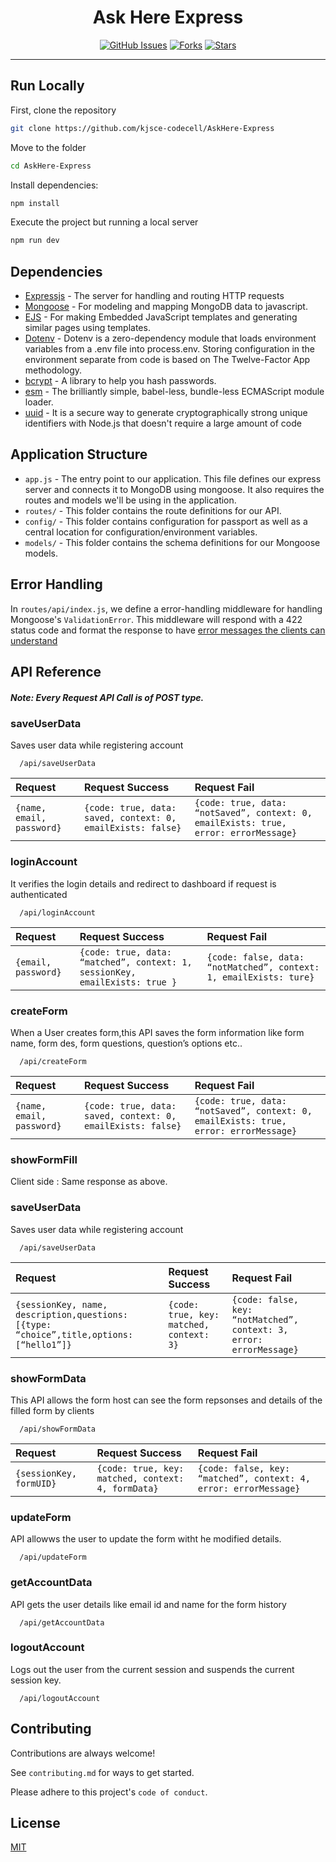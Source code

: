 

<h1 align="center">Ask Here Express</h1>

<div align="center">

[![GitHub Issues](https://img.shields.io/github/issues/kjsce-codecell/AskHere-Express?style=for-the-badge)](https://github.com/kjsce-codecell/AskHere-Express/issues)
[![Forks](https://img.shields.io/github/forks/kjsce-codecell/AskHere-Express?style=for-the-badge)](https://github.com/kjsce-codecell/AskHere-Express/pull)
[![Stars](https://img.shields.io/github/stars/kjsce-codecell/AskHere-Express?style=for-the-badge)]()

</div>

---


## Run Locally

First, clone the repository

```sh
git clone https://github.com/kjsce-codecell/AskHere-Express
```

Move to the folder

```sh
cd AskHere-Express
```

Install dependencies:

```sh
npm install
```

Execute the project but running a local server

```sh
npm run dev
```

## Dependencies

- [Expressjs](https://expressjs.com/) - The server for handling and routing HTTP requests
- [Mongoose](https://mongoosejs.com/) - For modeling and mapping MongoDB data to javascript.
- [EJS](https://ejs.co/) - For making Embedded JavaScript templates and generating similar pages using templates.
- [Dotenv](https://www.npmjs.com/package/dotenv) - Dotenv is a zero-dependency module that loads environment variables from a .env file into process.env. Storing configuration in the environment separate from code is based on The Twelve-Factor App methodology. 
- [bcrypt](https://www.npmjs.com/package/bcrypt) - A library to help you hash passwords.
- [esm](https://www.npmjs.com/package/esm?activeTab=readme) - The brilliantly simple, babel-less, bundle-less ECMAScript module loader.
- [uuid](https://www.npmjs.com/package/uuid) - It is a secure way to generate cryptographically strong unique identifiers with Node.js that doesn't require a large amount of code
## Application Structure

- `app.js` - The entry point to our application. This file defines our express server and connects it to MongoDB using mongoose. It also requires the routes and models we'll be using in the application.
- `routes/` - This folder contains the route definitions for our API.
- `config/` - This folder contains configuration for passport as well as a central location for configuration/environment variables.
- `models/` - This folder contains the schema definitions for our Mongoose models.
## Error Handling

In `routes/api/index.js`, we define a error-handling middleware for handling Mongoose's `ValidationError`. This middleware will respond with a 422 status code and format the response to have [error messages the clients can understand](https://github.com/gothinkster/realworld/blob/master/API.md#errors-and-status-codes)
## API Reference

##### Note: Every Request API Call is of POST type.

### saveUserData

Saves user data while registering account

```http
  /api/saveUserData
```

| Request | Request Success     | Request Fail |
| :-------- | :------- | :------------------------- |
| `{name, email, password} ` | `{code: true, data: saved, context: 0, emailExists: false} ` | `{code: true, data: “notSaved”, context: 0, emailExists: true, error: errorMessage} ` |


### loginAccount

It verifies the login details and redirect to dashboard if request is authenticated 

```http
  /api/loginAccount
```

| Request | Request Success     | Request Fail |
| :-------- | :------- | :------------------------- |
| `{email, password} ` | `{code: true, data: “matched”, context: 1, sessionKey, emailExists: true } ` | `{code: false, data: “notMatched”, context: 1, emailExists: ture} ` |

### createForm

When a User creates form,this API saves the form information like form name, form des, form questions, question’s options etc.. 

```http
  /api/createForm
```

| Request | Request Success     | Request Fail |
| :-------- | :------- | :------------------------- |
| `{name, email, password} ` | `{code: true, data: saved, context: 0, emailExists: false} ` | `{code: true, data: “notSaved”, context: 0, emailExists: true, error: errorMessage} ` |

### showFormFill
Client side : Same response as above.

### saveUserData

Saves user data while registering account

```http
  /api/saveUserData
```

| Request | Request Success     | Request Fail |
| :-------- | :------- | :------------------------- |
| `{sessionKey, name, description,questions: [{type: “choice”,title,options: [“hello1”]}` | `{code: true, key: matched, context: 3}` | `{code: false, key: “notMatched”, context: 3, error: errorMessage}  ` |

### showFormData

This API allows the form host can see the form repsonses and details of the filled form by clients 

```http
  /api/showFormData
```

| Request | Request Success     | Request Fail |
| :-------- | :------- | :------------------------- |
| ` {sessionKey, formUID} ` | `{code: true, key: matched, context: 4, formData} ` | `{code: false, key: “matched”, context: 4, error: errorMessage} ` |

### updateForm

API allowws the user to update the form witht he modified details.

```http
  /api/updateForm
```
### getAccountData

API gets the user details like email id and name for the form history

```http
  /api/getAccountData
```
### logoutAccount

Logs out the user from the current session and suspends the current session key.

```http
  /api/logoutAccount
```


## Contributing

Contributions are always welcome!

See `contributing.md` for ways to get started.

Please adhere to this project's `code of conduct`.


## License

[MIT](https://choosealicense.com/licenses/mit/)
